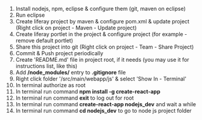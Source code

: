 1) Install nodejs, npm, eclipse & configure them (git, maven on eclipse)<br/>
2) Run eclipse<br/>
3) Create liferay project by maven & configure pom.xml & update project (Right click on project - Maven - Update project)<br/>
4) Create liferay portlet in the project & configure project (for example - remove default portlet)<br/>
5) Share this project into git (Right click on project - Team - Share Project)<br/>
6) Commit & Push project periodically<br/>
7) Create 'README.md' file in project root, if it needs (you may use it for instructions list, like this)<br/>
8) Add <b>/node_modules/</b> entry to <b>.gitignore</b> file<br/>
9) Right click folder '/src/main/webapp/js' &  select 'Show In - Terminal'<br/>
10) In terminal authorize as root<br/>
11) In terminal run command <b>npm install -g create-react-app</b><br/>
12) In terminal run command <b>exit</b> to log out for root<br/>
13) In terminal run command <b>create-react-app nodejs_dev</b> and wait a while<br/>
14) In terminal run command <b>cd nodejs_dev</b> to go to node js project folder<br/>


